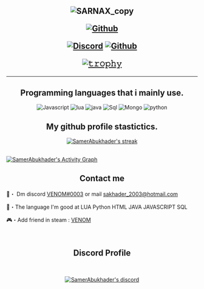 <h2 align="center">

  
<p align="center">
  
  ![SARNAX_copy](https://umhackathon.fsktm.um.edu.my/images/fcsit.png)


<p align="center">
  <a href="">
   <img alt="Github" src="https://img.shields.io/badge/TEST-WEBSITE-red"></a> 
  


  
</p>
<p align="center">
    <a href="https://discord.com/users/273963892256800768">
   <img alt="Discord" src="https://img.shields.io/badge/Discord-VENOM%230003-7289DA?style=for-the-badge&logo=discord&logoColor=7289DA&logoWidth=10&labelColor=000'"></a>  
  <a href="https://github.com/SamerAbukhader/">
   <img alt="Github" src="https://img.shields.io/github/followers/SamerAbukhader?color=7289DA&logo=github&label=Followers&style=for-the-badge&logoWidth=10&labelColor=000'"></a>   
  
  
[![𝚝𝚛𝚘𝚙𝚑𝚢](https://github-profile-trophy.vercel.app/?username=ryo-ma&column=8&margin-w=20&margin-h=0&no-bg=true&no-frame=true&theme=tokyonight)](https://github.com/ryo-ma)
<hr>

  

  
</p>


<h2 align="center">Programming languages that i mainly use.</h2>
<p align="center">
  <img alt="Javascript" src="https://img.shields.io/badge/-JavaScript-090909?style=for-the-badge&logo=JavaScript&logoColor=E9D54D"></a> 
  <img alt="lua" src="https://img.shields.io/badge/-LUA-090909?style=for-the-badge&logo=LUA&logoColor=4d79e9"></a>
  <img alt="java" src="https://img.shields.io/badge/-JAVA-090909?style=for-the-badge&logo=JAVA&logoColor=ed8a11"></a>
  <img alt="Sql" src="https://img.shields.io/badge/-Sql-090909?style=for-the-badge&logo=mysql&logoColor=00648B"></a> 
  <img alt="Mongo" src="https://img.shields.io/badge/-MongoDB-090909?style=for-the-badge&logo=MongoDB&logoColor=00648B"></a> 
  <img alt="python" src="https://img.shields.io/badge/-python-090909?style=for-the-badge&logo=python&logoColor=00648B"></a>
</p>



<h2 align="center">My github profile stastictics.</h2>

<p align="center">
    <a href="https://github.com/SamerAbukhader">
        <img title="SamerAbukhader stats" alt="SamerAbukhader's streak" src="https://github-readme-streak-stats.herokuapp.com/?user=SamerAbukhader&theme=dark&hide_border=true&stroke=f53b3b"/>
    </a>
</p><br>
<a href="https://github.com/SamerAbukhader"><img alt="SamerAbukhader's Activity Graph" src="https://activity-graph.herokuapp.com/graph?username=SamerAbukhader&bg_color=0D1117&color=eca15b&line=eca15b&point=FFFFFF&hide_border=true" /></a>
  

<h2 align="center">Contact me</h2>

📩・ Dm discord [VENOM#0003](https://discord.com/users/273963892256800768) or mail sakhader_2003@hotmail.com

📮・The language I'm good at  LUA  Python  HTML  JAVA  JAVASCRIPT  SQL  

🎮・Add friend in steam : [VENOM](https://steamcommunity.com/id/JordanVeNoM/)

</pre><br>

<h2 align="center">Discord Profile</h2><br>
  <p align="center">
    <a href="https://discord.com/users/273963892256800768">
        <img title="Sarnax server discord" alt="SamerAbukhader's discord" src="https://discord.c99.nl/widget/theme-3/273963892256800768.png"/>
    </a>
</p>

